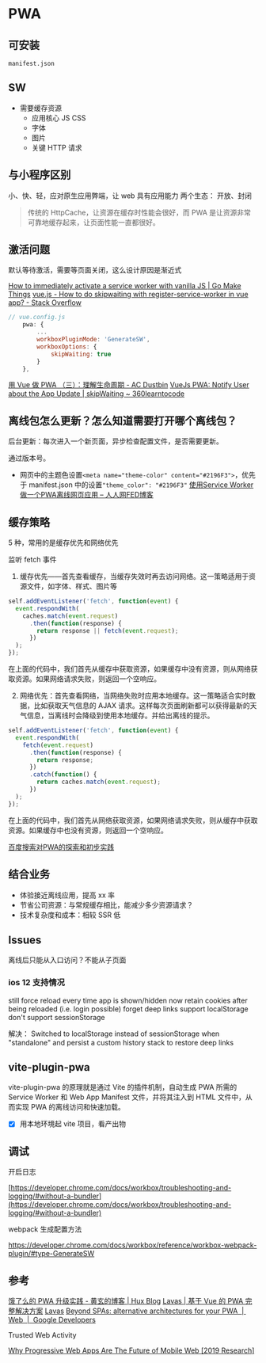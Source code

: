 # PWA

## 可安装
`manifest.json`

## SW

- 需要缓存资源
    - 应用核心 JS CSS
    - 字体
    - 图片
    - 关键 HTTP 请求

## 与小程序区别

小、快、轻，应对原生应用弊端，让 web 具有应用能力
两个生态： 开放、封闭

> 传统的 HttpCache，让资源在缓存时性能会很好，而 PWA 是让资源非常可靠地缓存起来，让页面性能一直都很好。

## 激活问题

默认等待激活，需要等页面关闭，这么设计原因是渐近式

[How to immediately activate a service worker with vanilla JS | Go Make Things](https://gomakethings.com/how-to-immediately-activate-a-service-worker-with-vanilla-js/)
[vue.js - How to do skipwaiting with register-service-worker in vue app? - Stack Overflow](https://stackoverflow.com/a/56569087/5657916)
```js
// vue.config.js
    pwa: {
        ...
        workboxPluginMode: 'GenerateSW',
        workboxOptions: {
            skipWaiting: true
        }
    },
```

[用 Vue 做 PWA （三）：理解生命周期 - AC Dustbin](https://allanchain.github.io/blog/post/vue-pwa-3/)
[VueJs PWA: Notify User about the App Update | skipWaiting ~ 360learntocode](https://www.360learntocode.com/2020/12/vuejs-pwa-notify-user-of-app-update.html)

## 离线包怎么更新？怎么知道需要打开哪个离线包？

后台更新：每次进入一个新页面，异步检查配置文件，是否需要更新。

通过版本号。

* 网页中的主题色设置`<meta name="theme-color" content="#2196F3">`，优先于 manifest.json 中的设置`"theme_color": "#2196F3"`
[使用Service Worker做一个PWA离线网页应用 – 人人网FED博客](https://fed.renren.com/2017/10/04/service-worker/)

## 缓存策略

5 种，常用的是缓存优先和网络优先

监听 fetch 事件

1. 缓存优先——首先查看缓存，当缓存失效时再去访问网络。这一策略适用于资源文件，如字体、样式、图片等

```js
self.addEventListener('fetch', function(event) {
  event.respondWith(
    caches.match(event.request)
      .then(function(response) {
        return response || fetch(event.request);
      })
  );
});
```

在上面的代码中，我们首先从缓存中获取资源，如果缓存中没有资源，则从网络获取资源。如果网络请求失败，则返回一个空响应。

2. 网络优先：首先查看网络，当网络失败时应用本地缓存。这一策略适合实时数据，比如获取天气信息的 AJAX 请求。这样每次页面刷新都可以获得最新的天气信息，当离线时会降级到使用本地缓存。并给出离线的提示。

```js
self.addEventListener('fetch', function(event) {
  event.respondWith(
    fetch(event.request)
      .then(function(response) {
        return response;
      })
      .catch(function() {
        return caches.match(event.request);
      })
  );
});
```

在上面的代码中，我们首先从网络获取资源，如果网络请求失败，则从缓存中获取资源。如果缓存中也没有资源，则返回一个空响应。

[百度搜索对PWA的探索和初步实践](http://www.infoq.com/cn/articles/exploration-and-practice-of-baidu-search-for-pwa)

## 结合业务

- 体验接近离线应用，提高 xx 率
- 节省公司资源：与常规缓存相比，能减少多少资源请求？
- 技术复杂度和成本：相较 SSR 低

## Issues

离线后只能从入口访问？不能从子页面

### ios 12 支持情况
 still force reload every time app is shown/hidden
 now retain cookies after being reloaded (i.e. login possible)
 forget deep links
 support localStorage
 don't support sessionStorage

 解决：
Switched to localStorage instead of sessionStorage when "standalone" and persist a custom history stack to restore deep links 

## vite-plugin-pwa

vite-plugin-pwa 的原理就是通过 Vite 的插件机制，自动生成 PWA 所需的 Service Worker 和 Web App Manifest 文件，并将其注入到 HTML 文件中，从而实现 PWA 的离线访问和快速加载。

- [x] 用本地环境起 vite 项目，看产出物

## 调试

开启日志

[https://developer.chrome.com/docs/workbox/troubleshooting-and-logging/#without-a-bundler](https://developer.chrome.com/docs/workbox/troubleshooting-and-logging/#without-a-bundler)

webpack 生成配置方法

https://developer.chrome.com/docs/workbox/reference/workbox-webpack-plugin/#type-GenerateSW

## 参考

[饿了么的 PWA 升级实践 - 黄玄的博客 | Hux Blog](https://huangxuan.me/2017/07/12/upgrading-eleme-to-pwa/#%25E5%25A4%259A%25E9%25A1%25B5%25E5%25BA%2594%25E7%2594%25A8vuepwa)
[Lavas | 基于 Vue 的 PWA 完整解决方案](https://lavas.baidu.com/)
[Lavas](https://github.com/lavas-project)
[Beyond SPAs: alternative architectures for your PWA  |  Web  |  Google Developers](https://developers.google.com/web/updates/2018/05/beyond-spa)

Trusted Web Activity

[Why Progressive Web Apps Are The Future of Mobile Web [2019 Research]](https://ymedialabs.com/progressive-web-apps)